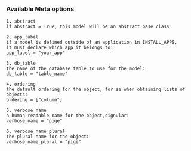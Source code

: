 ### Available Meta options


>>>
    1. abstract
    if abstract = True, this model will be an abstract base class


>>>
    2. app_label
    if a model is defined outside of an application in INSTALL_APPS,
    it must declare which app it belongs to:
    app_label = "your_app"


>>>
    3. db_table
    the name of the database table to use for the model:
    db_table = "table_name"


>>>
    4. ordering
    the default ordering for the object, for se when obtaining lists of objects:
    ordering = ["column"]


>>>
    5. verbose_name
    a human-readable name for the object,signular:
    verbose_name = "pige"


>>>
    6. verbose_name_plural
    the plural name for the object:
    verbose_name_plural = "pige"

